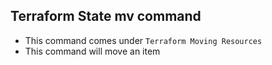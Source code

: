 ## Terraform State mv command
- This command comes under `Terraform Moving Resources`
- This command will move an item 